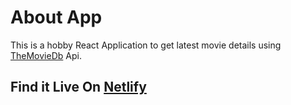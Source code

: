 # About App
This is a hobby React Application to get latest movie details using [TheMovieDb](https://www.themoviedb.org/) Api.

## Find it Live On [Netlify](https://clever-hugle-bacf81.netlify.app/)
